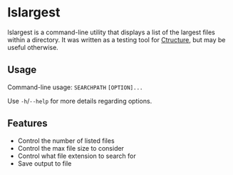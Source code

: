 # lslargest

lslargest is a command-line utility that displays a list of the largest files within a directory. It was written as a testing tool for [Ctructure](), but may be useful otherwise.

## Usage

Command-line usage: `SEARCHPATH` `[OPTION]...`

Use `-h`/`--help` for more details regarding options.

## Features

- Control the number of listed files
- Control the max file size to consider
- Control what file extension to search for
- Save output to file
